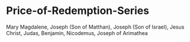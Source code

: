 # Price-of-Redemption-Series
Mary Magdalene, Joseph (Son of Matthan), Joseph (Son of Israel), Jesus Christ, Judas, Benjamin, Nicodemus, Joseph of Arimathea
